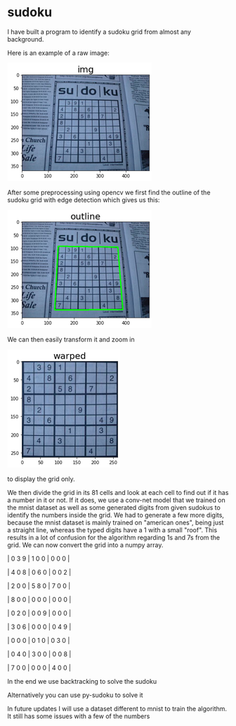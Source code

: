 # sudoku
I have built a program to identify a sudoku grid from almost any background.

Here is an example of a raw image:

![](/figures/raw.png)

After some preprocessing using opencv we first find the outline of the sudoku grid with edge detection which gives us this:

![](/figures/outline.png)

We can then easily transform it and zoom in

![](/figures/grid.png)

to display the grid only.

We then divide the grid in its 81 cells and look at each cell to find out if it has a number in it or not. 
If it does, we use a conv-net model that we trained on the mnist dataset as well as some generated digits from given sudokus to identify the numbers inside the grid. We had to generate a few more digits, because the mnist dataset is mainly trained on "american ones", being just a straight line, whereas the typed digits have a 1 with a small "roof". This results in a lot of confusion for the algorithm regarding 1s and 7s from the grid.
We can now convert the grid into a numpy array.

| 0 3 9 | 1 0 0 | 0 0 0 |

| 4 0 8 | 0 6 0 | 0 0 2 |

| 2 0 0 | 5 8 0 | 7 0 0 |

| 8 0 0 | 0 0 0 | 0 0 0 |

| 0 2 0 | 0 0 9 | 0 0 0 |

| 3 0 6 | 0 0 0 | 0 4 9 |

| 0 0 0 | 0 1 0 | 0 3 0 |

| 0 4 0 | 3 0 0 | 0 0 8 |

| 7 0 0 | 0 0 0 | 4 0 0 |

In the end we use backtracking to solve the sudoku

Alternatively you can use py-sudoku to solve it



In future updates I will use a dataset different to mnist to train the algorithm. It still has some issues with a few of the numbers


